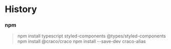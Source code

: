 # History

### npm

> npm install typescript styled-components @types/styled-components
> npm install @craco/craco
> npm install --save-dev craco-alias

